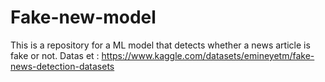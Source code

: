 # Fake-new-model
This is a repository for a ML model that detects whether a news article is fake or not.
Datas et : https://www.kaggle.com/datasets/emineyetm/fake-news-detection-datasets
